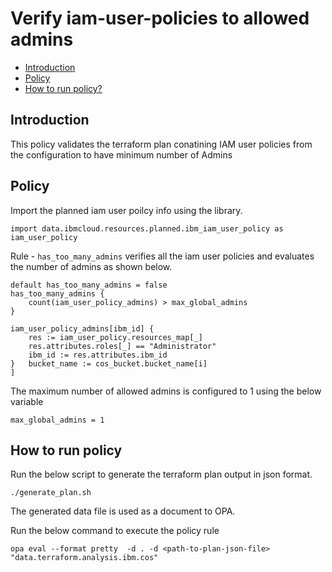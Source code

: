 # Verify iam-user-policies to allowed admins
-   [Introduction](#introduction)
-   [Policy](#policy)
-   [How to run policy?](#how-to-run-policy)

## Introduction
This policy validates the terraform plan conatining IAM user policies from the configuration to have minimum number of Admins

## Policy

Import the planned iam user poilcy info using the library.
```
import data.ibmcloud.resources.planned.ibm_iam_user_policy as iam_user_policy

```

Rule - `has_too_many_admins` verifies all the iam user policies and evaluates the number of admins as shown below.

```
default has_too_many_admins = false
has_too_many_admins {
    count(iam_user_policy_admins) > max_global_admins
}

iam_user_policy_admins[ibm_id] {
    res := iam_user_policy.resources_map[_]
    res.attributes.roles[_] == "Administrator"
    ibm_id := res.attributes.ibm_id
}   bucket_name := cos_bucket.bucket_name[i]
]
```

The maximum number of allowed admins is configured to 1 using the below variable

```
max_global_admins = 1
```

## How to run policy

Run the below script to generate the terraform plan output in json format.
```
./generate_plan.sh
```
The generated data file is used as a document to OPA. 

Run the below command to execute the policy rule

`opa eval --format pretty  -d . -d <path-to-plan-json-file> "data.terraform.analysis.ibm.cos"`

